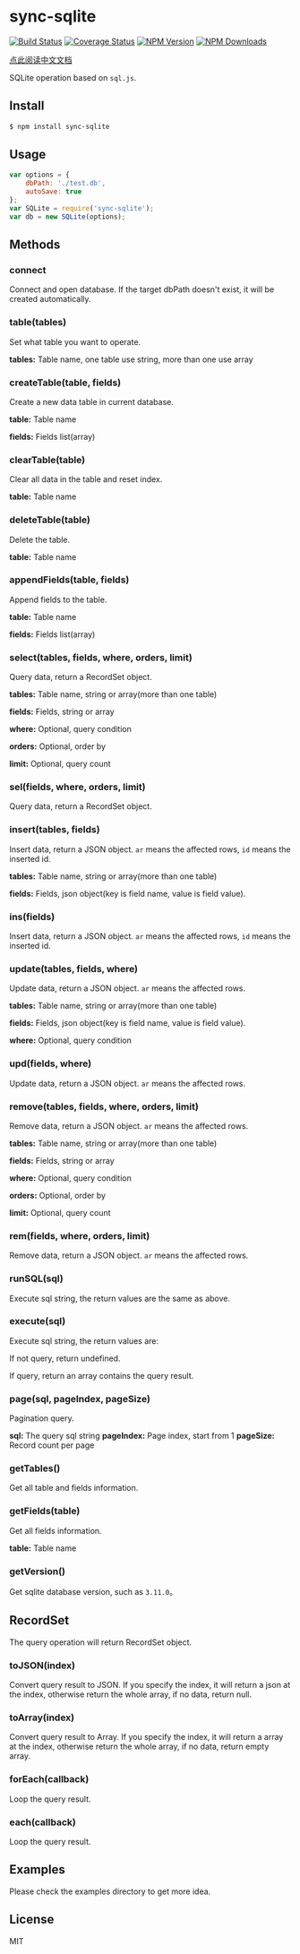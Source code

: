 # sync-sqlite

[![Build Status](https://travis-ci.org/Spikef/sync-sqlite.svg?branch=master)](https://travis-ci.org/Spikef/sync-sqlite)
[![Coverage Status](https://coveralls.io/repos/github/Spikef/sync-sqlite/badge.svg?branch=master)](https://coveralls.io/github/Spikef/sync-sqlite)
[![NPM Version](http://img.shields.io/npm/v/sync-sqlite.svg?style=flat)](https://www.npmjs.org/package/sync-sqlite)
[![NPM Downloads](https://img.shields.io/npm/dm/sync-sqlite.svg?style=flat)](https://www.npmjs.org/package/sync-sqlite)

[点此阅读中文文档](https://github.com/Spikef/sync-sqlite/blob/master/README_CN.md)

SQLite operation based on `sql.js`.

## Install

```bash
$ npm install sync-sqlite
```

## Usage

```javascript
var options = {
    dbPath: './test.db',
    autoSave: true
};
var SQLite = require('sync-sqlite');
var db = new SQLite(options);
```

## Methods

### connect

Connect and open database. If the target dbPath doesn't exist, it will be created automatically.

### table(tables)

Set what table you want to operate.

**tables:** Table name, one table use string, more than one use array

### createTable(table, fields)

Create a new data table in current database.

**table:** Table name

**fields:** Fields list(array)

### clearTable(table)

Clear all data in the table and reset index.

**table:** Table name

### deleteTable(table)

Delete the table.

**table:** Table name

### appendFields(table, fields)

Append fields to the table.

**table:** Table name

**fields:** Fields list(array)

### select(tables, fields, where, orders, limit)

Query data, return a RecordSet object.

**tables:** Table name, string or array(more than one table)

**fields:** Fields, string or array

**where:** Optional, query condition

**orders:** Optional, order by

**limit:** Optional, query count

### sel(fields, where, orders, limit)

Query data, return a RecordSet object.

### insert(tables, fields)

Insert data, return a JSON object. `ar` means the affected rows, `id` means the inserted id.

**tables:** Table name, string or array(more than one table)

**fields:** Fields, json object(key is field name, value is field value).

### ins(fields)

Insert data, return a JSON object. `ar` means the affected rows, `id` means the inserted id.

### update(tables, fields, where)

Update data, return a JSON object. `ar` means the affected rows.

**tables:** Table name, string or array(more than one table)

**fields:** Fields, json object(key is field name, value is field value).

**where:** Optional, query condition

### upd(fields, where)

Update data, return a JSON object. `ar` means the affected rows.

### remove(tables, fields, where, orders, limit)

Remove data, return a JSON object. `ar` means the affected rows.

**tables:** Table name, string or array(more than one table)

**fields:** Fields, string or array

**where:** Optional, query condition

**orders:** Optional, order by

**limit:** Optional, query count

### rem(fields, where, orders, limit)

Remove data, return a JSON object. `ar` means the affected rows.

### runSQL(sql)

Execute sql string, the return values are the same as above.

### execute(sql)

Execute sql string, the return values are:

If not query, return undefined.

If query, return an array contains the query result.

### page(sql, pageIndex, pageSize)

Pagination query.

**sql:** The query sql string
**pageIndex:** Page index, start from 1
**pageSize:** Record count per page

### getTables()

Get all table and fields information.

### getFields(table)

Get all fields information.

**table:** Table name

### getVersion()

Get sqlite database version, such as `3.11.0`。

## RecordSet

The query operation will return RecordSet object.

### toJSON(index)

Convert query result to JSON. If you specify the index, it will return a json at the index, otherwise return the whole array, if no data, return null.

### toArray(index)

Convert query result to Array. If you specify the index, it will return a array at the index, otherwise return the whole array, if no data, return empty array.

### forEach(callback)

Loop the query result.

### each(callback)

Loop the query result.

## Examples

Please check the examples directory to get more idea.

## License

MIT